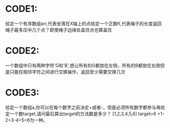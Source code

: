 # CODE1:
给定一个有序数组arr,代表坐落在X轴上的点给定一个正数K,代表绳子的长度返回绳子最多压中几个点？即使绳子边缘处盖住点也算盖住
# CODE2:
一个数组中只有两种字符'G和'B',想让所有的G都放在左侧，所有的B都放在右侧但是只能在相邻字符之间进行交换操作，返回至少需要交换几次
# CODE3:
给定一个数组a,你可以在每个数字之前决定+或者-，但是必须所有数字都参与再给定一个数target,请问最后算出target的方法数是多少？
[1,2,3,4,5,6] target=6
+1-2+3-4+5=6为一种。
